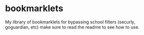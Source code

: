 # bookmarklets
My library of bookmarklets for bypassing school filters (securly, goguardian, etc) make sure to read the readme to see how to use.
